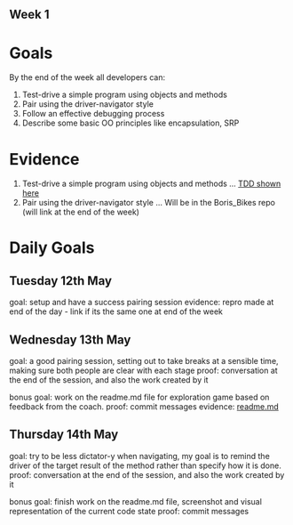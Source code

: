 ## Week 1

# Goals
By the end of the week all developers can:


1. Test-drive a simple program using objects and methods
2. Pair using the driver-navigator style
3. Follow an effective debugging process
4. Describe some basic OO principles like encapsulation, SRP

# Evidence


1. Test-drive a simple program using objects and methods
... [TDD shown here](https://github.com/RaeRachael/little_random_things/tree/master/TDD_playground)
2. Pair using the driver-navigator style
... Will be in the Boris_Bikes repo (will link at the end of the week)

# Daily Goals

## Tuesday 12th May
goal: setup and have a success pairing session
evidence: repro made at end of the day - link if its the same one at end of the week

## Wednesday 13th May
goal: a good pairing session, setting out to take breaks at a sensible time, making sure both people are clear with each stage
proof: conversation at the end of the session, and also the work created by it

bonus goal: work on the readme.md file for exploration game based on feedback from the coach.
proof: commit messages
evidence: [readme.md](https://github.com/RaeRachael/exploration_game/blob/master/readme.md)

## Thursday 14th May
goal: try to be less dictator-y when navigating, my goal is to remind the driver of the target result of the method rather than specify how it is done.
proof: conversation at the end of the session, and also the work created by it

bonus goal: finish work on the readme.md file, screenshot and visual representation of the current code state
proof: commit messages 
